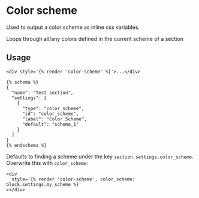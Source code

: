 # Color scheme

Used to output a color scheme as inline css variables.

Loops through all/any colors defined in the current scheme of a section

## Usage

```liquid
<div style='{% render 'color-scheme' %}'>...</div>

{% schema %}
{
  "name": "Test section",
  "settings": [
    {
      "type": "color_scheme",
      "id": "color_scheme",
      "label": "Color Scheme",
      "default": "scheme_1"
    }
  ]
}
{% endschema %}
```

Defaults to finding a scheme under the key `section.settings.color_scheme`. Overwrite this with `color_scheme`:

```liquid
<div
  style='{% render 'color-scheme', color_scheme: block.settings.my_scheme %}'
></div>
```
